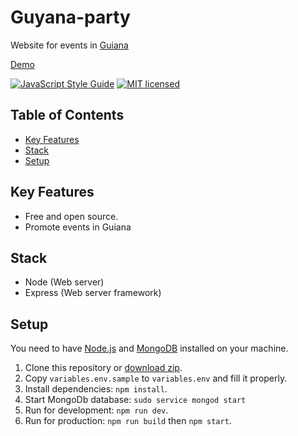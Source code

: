 # Guyana-party

Website for events in [Guiana](https://en.wikipedia.org/wiki/French_Guiana)

[Demo](https://guyana-party.dynu.net/)

[![JavaScript Style Guide](https://img.shields.io/badge/code_style-standard-brightgreen.svg)](https://standardjs.com)
[![MIT licensed](https://img.shields.io/badge/license-MIT-blue.svg)](https://github.com/chadek/guyana-party/blob/master/LICENSE)

## Table of Contents
* [Key Features](#key-features)
* [Stack](#stack)
* [Setup](#setup)

## Key Features
* Free and open source.
* Promote events in Guiana

## Stack
* Node (Web server)
* Express (Web server framework)

## Setup
You need to have [Node.js](https://nodejs.org/) and [MongoDB](https://docs.mongodb.com/guides/server/install/) installed on your machine.

1. Clone this repository or [download zip](https://github.com/chadek/guyana-party/archive/master.zip).
2. Copy `variables.env.sample` to `variables.env` and fill it properly.
3. Install dependencies: `npm install`.
4. Start MongoDb database: `sudo service mongod start`
5. Run for development: `npm run dev`.
6. Run for production: `npm run build` then `npm start`.

